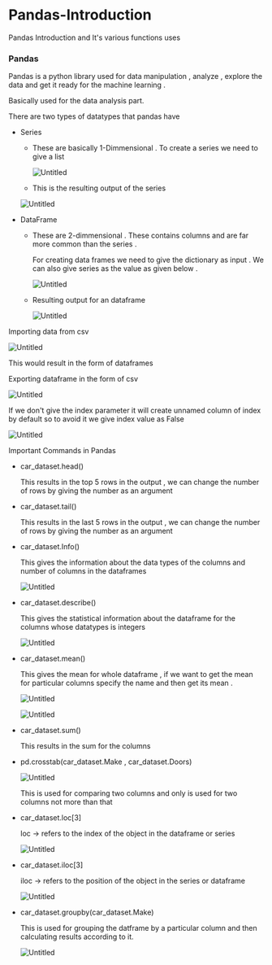# Pandas-Introduction
Pandas Introduction and It's various functions uses 
### Pandas

Pandas is a python library used for data manipulation , analyze , explore the data and get it ready for the machine learning .

Basically used for the data analysis part.

There are two types of datatypes that pandas have 

- Series
    - These are basically 1-Dimmensional . To create a series we need to give a list
        
        ![Untitled](https://s3.us-west-2.amazonaws.com/secure.notion-static.com/c1815768-a670-44cc-b141-4b933c8d10df/Untitled.png?X-Amz-Algorithm=AWS4-HMAC-SHA256&X-Amz-Credential=AKIAT73L2G45O3KS52Y5%2F20211007%2Fus-west-2%2Fs3%2Faws4_request&X-Amz-Date=20211007T142824Z&X-Amz-Expires=86400&X-Amz-Signature=6461fda5ed1b25fa2a4739d106751cd1a772cf3b24660abddeb8006aead46322&X-Amz-SignedHeaders=host&response-content-disposition=filename%20%3D%22Untitled.png%22)
        
    - This is the resulting output of the series
    
    ![Untitled](https://s3.us-west-2.amazonaws.com/secure.notion-static.com/228d907a-5cb7-43bb-b61b-dc3a26081078/Untitled.png?X-Amz-Algorithm=AWS4-HMAC-SHA256&X-Amz-Credential=AKIAT73L2G45O3KS52Y5%2F20211007%2Fus-west-2%2Fs3%2Faws4_request&X-Amz-Date=20211007T142859Z&X-Amz-Expires=86400&X-Amz-Signature=a760c1a878b68976edcd58bc3a40ad9c8ce0e35342709a647471745a2999c964&X-Amz-SignedHeaders=host&response-content-disposition=filename%20%3D%22Untitled.png%22)
    
- DataFrame
    - These are 2-dimmensional . These contains columns and are far more common than the series .
        
        For creating data frames we need to give the dictionary as input . We can also give series as the value as given below .
        
        ![Untitled](https://s3.us-west-2.amazonaws.com/secure.notion-static.com/1e3684d2-f7c1-4644-8998-8bfbcafae989/Untitled.png?X-Amz-Algorithm=AWS4-HMAC-SHA256&X-Amz-Credential=AKIAT73L2G45O3KS52Y5%2F20211007%2Fus-west-2%2Fs3%2Faws4_request&X-Amz-Date=20211007T142938Z&X-Amz-Expires=86400&X-Amz-Signature=c075d8b342aa96385c7da82439b9e8e8167259435942b184500d1e2b166e6cc0&X-Amz-SignedHeaders=host&response-content-disposition=filename%20%3D%22Untitled.png%22)
        
    - Resulting output for an dataframe
        
        ![Untitled](https://s3.us-west-2.amazonaws.com/secure.notion-static.com/4d886660-272a-4035-8d91-f4f760e5aea6/Untitled.png?X-Amz-Algorithm=AWS4-HMAC-SHA256&X-Amz-Credential=AKIAT73L2G45O3KS52Y5%2F20211007%2Fus-west-2%2Fs3%2Faws4_request&X-Amz-Date=20211007T142126Z&X-Amz-Expires=86400&X-Amz-Signature=10bf091ceffaa1d3ee331e8508065141fcaf163f93d2377d76d324565c959376&X-Amz-SignedHeaders=host&response-content-disposition=filename%20%3D%22Untitled.png%22)
        
    

Importing data from csv

![Untitled](https://s3.us-west-2.amazonaws.com/secure.notion-static.com/76a983c9-1958-4a2b-8a47-c95c61ed8196/Untitled.png?X-Amz-Algorithm=AWS4-HMAC-SHA256&X-Amz-Credential=AKIAT73L2G45O3KS52Y5%2F20211007%2Fus-west-2%2Fs3%2Faws4_request&X-Amz-Date=20211007T142244Z&X-Amz-Expires=86400&X-Amz-Signature=e0624faffb0701ba70503274000b82bcb35f2d4130fa90697dc175455f22d47e&X-Amz-SignedHeaders=host&response-content-disposition=filename%20%3D%22Untitled.png%22)

This would result in the form of dataframes 

Exporting dataframe in the form of csv

![Untitled](https://s3.us-west-2.amazonaws.com/secure.notion-static.com/80e4e0ee-aeab-4d53-9f5f-0bc3853c496f/Untitled.png?X-Amz-Algorithm=AWS4-HMAC-SHA256&X-Amz-Credential=AKIAT73L2G45O3KS52Y5%2F20211007%2Fus-west-2%2Fs3%2Faws4_request&X-Amz-Date=20211007T142301Z&X-Amz-Expires=86400&X-Amz-Signature=f5dc0325d38f1a9850456d98dda7a6a3732df2862450d2926cdaa036e4cb7c42&X-Amz-SignedHeaders=host&response-content-disposition=filename%20%3D%22Untitled.png%22)

If we don't give the index parameter it will create unnamed column of index by default so to avoid it we give index value as False 

![Untitled](https://s3.us-west-2.amazonaws.com/secure.notion-static.com/76f58417-643f-454e-bd7f-1ea5bd5fa437/Untitled.png?X-Amz-Algorithm=AWS4-HMAC-SHA256&X-Amz-Credential=AKIAT73L2G45O3KS52Y5%2F20211007%2Fus-west-2%2Fs3%2Faws4_request&X-Amz-Date=20211007T142416Z&X-Amz-Expires=86400&X-Amz-Signature=58602ef05173966a84d6637ef77b044fa4c96f413d039028be7255f2af6bc4e3&X-Amz-SignedHeaders=host&response-content-disposition=filename%20%3D%22Untitled.png%22)


Important Commands in Pandas 

- car_dataset.head()
    
    This results in the top 5 rows in the output , we can change the number of rows by giving the number as an argument
    
- car_dataset.tail()
    
    This results in the last 5 rows in the output , we can change the number of rows by giving the number as an argument
    
- car_dataset.Info()
    
    This gives the information about the data types of the columns and number of columns in the dataframes 
    
    ![Untitled](https://s3.us-west-2.amazonaws.com/secure.notion-static.com/a0c6cd10-3118-4c2b-85d1-05359a13da29/Untitled.png?X-Amz-Algorithm=AWS4-HMAC-SHA256&X-Amz-Credential=AKIAT73L2G45O3KS52Y5%2F20211007%2Fus-west-2%2Fs3%2Faws4_request&X-Amz-Date=20211007T142341Z&X-Amz-Expires=86400&X-Amz-Signature=61275014351d8a97815dbe8ffccfab1dde90134fd8dc084337dd83a79e07f1ad&X-Amz-SignedHeaders=host&response-content-disposition=filename%20%3D%22Untitled.png%22)
    
- car_dataset.describe()
    
    This gives the statistical information about the dataframe for the columns whose datatypes is integers
    
    ![Untitled](https://s3.us-west-2.amazonaws.com/secure.notion-static.com/41be751a-ee25-484f-afed-6f2c96f14ce1/Untitled.png?X-Amz-Algorithm=AWS4-HMAC-SHA256&X-Amz-Credential=AKIAT73L2G45O3KS52Y5%2F20211007%2Fus-west-2%2Fs3%2Faws4_request&X-Amz-Date=20211007T142436Z&X-Amz-Expires=86400&X-Amz-Signature=2800138198a3d7e02b661e57fcb7f0c4b22cd54a2af2ea07c7c834c29ecbf73a&X-Amz-SignedHeaders=host&response-content-disposition=filename%20%3D%22Untitled.png%22)
    
- car_dataset.mean()
    
    This gives the mean for whole dataframe , if we want to get the mean for particular columns specify the name and then get its mean .
    
    ![Untitled](https://s3.us-west-2.amazonaws.com/secure.notion-static.com/b71d6db1-124d-4af9-a938-d24f5c801603/Untitled.png?X-Amz-Algorithm=AWS4-HMAC-SHA256&X-Amz-Credential=AKIAT73L2G45O3KS52Y5%2F20211007%2Fus-west-2%2Fs3%2Faws4_request&X-Amz-Date=20211007T142455Z&X-Amz-Expires=86400&X-Amz-Signature=bc20e622f5597c3fe4c32454cef3d59ffa885e653e08dd25cf02fdc16307483e&X-Amz-SignedHeaders=host&response-content-disposition=filename%20%3D%22Untitled.png%22)
    
    ![Untitled](https://s3.us-west-2.amazonaws.com/secure.notion-static.com/f36059a4-f134-40be-a8cd-789df53b90ab/Untitled.png?X-Amz-Algorithm=AWS4-HMAC-SHA256&X-Amz-Credential=AKIAT73L2G45O3KS52Y5%2F20211007%2Fus-west-2%2Fs3%2Faws4_request&X-Amz-Date=20211007T142512Z&X-Amz-Expires=86400&X-Amz-Signature=5fdca3c70ce1ad32ea7b8f0712b171268226109df7cda7eb4c944d4c77b46cdf&X-Amz-SignedHeaders=host&response-content-disposition=filename%20%3D%22Untitled.png%22)
    
- car_dataset.sum()
    
    This results in the sum for the columns 
    
- pd.crosstab(car_dataset.Make , car_dataset.Doors)
    
    ![Untitled](https://s3.us-west-2.amazonaws.com/secure.notion-static.com/e225de63-d709-42e1-8b87-5cae54541575/Untitled.png?X-Amz-Algorithm=AWS4-HMAC-SHA256&X-Amz-Credential=AKIAT73L2G45O3KS52Y5%2F20211007%2Fus-west-2%2Fs3%2Faws4_request&X-Amz-Date=20211007T142533Z&X-Amz-Expires=86400&X-Amz-Signature=03c4d9b8704e86e6c3c960e5da937dca0ce6eaad4b606daefa0b45b803bdc93a&X-Amz-SignedHeaders=host&response-content-disposition=filename%20%3D%22Untitled.png%22)
    
    This is used for comparing two columns and only is used for two columns not more than that
    
- car_dataset.loc[3]
    
    loc → refers to the index of the object in the dataframe or series 
    
    ![Untitled](https://s3.us-west-2.amazonaws.com/secure.notion-static.com/54e519c6-b355-46e6-8187-4d9593b44582/Untitled.png?X-Amz-Algorithm=AWS4-HMAC-SHA256&X-Amz-Credential=AKIAT73L2G45O3KS52Y5%2F20211007%2Fus-west-2%2Fs3%2Faws4_request&X-Amz-Date=20211007T142551Z&X-Amz-Expires=86400&X-Amz-Signature=658af81ad5daed4744bb3c97fbf72578d6bb7fd350d0e48ab3a7864a61499c2b&X-Amz-SignedHeaders=host&response-content-disposition=filename%20%3D%22Untitled.png%22)
    
- car_dataset.iloc[3]
    
    iloc → refers to the position of the object in the series or dataframe 
    
    ![Untitled](https://s3.us-west-2.amazonaws.com/secure.notion-static.com/21d388e3-482e-407a-8c48-25fd4be21482/Untitled.png?X-Amz-Algorithm=AWS4-HMAC-SHA256&X-Amz-Credential=AKIAT73L2G45O3KS52Y5%2F20211007%2Fus-west-2%2Fs3%2Faws4_request&X-Amz-Date=20211007T142720Z&X-Amz-Expires=86400&X-Amz-Signature=441f24babbcc8352de91a59bbf82991367bf2e65cbc20e8eb69e5319c8195ab7&X-Amz-SignedHeaders=host&response-content-disposition=filename%20%3D%22Untitled.png%22)
    
- car_dataset.groupby(car_dataset.Make)
    
    This is used for grouping the datframe by a particular column and then calculating results according to it.
    
    ![Untitled](https://s3.us-west-2.amazonaws.com/secure.notion-static.com/9f018c19-63a0-4587-ab91-ef01222832cd/Untitled.png?X-Amz-Algorithm=AWS4-HMAC-SHA256&X-Amz-Credential=AKIAT73L2G45O3KS52Y5%2F20211007%2Fus-west-2%2Fs3%2Faws4_request&X-Amz-Date=20211007T142804Z&X-Amz-Expires=86400&X-Amz-Signature=62fcadf6d234bf9c154c9e3a6d821bd2ab4acf84a9e461da7f98d70ae21b38a0&X-Amz-SignedHeaders=host&response-content-disposition=filename%20%3D%22Untitled.png%22)
